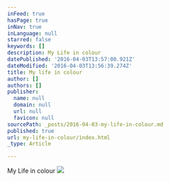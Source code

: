 ```yaml
---
inFeed: true
hasPage: true
inNav: true
inLanguage: null
starred: false
keywords: []
description: My Life in colour
datePublished: '2016-04-03T13:57:00.921Z'
dateModified: '2016-04-03T13:56:39.274Z'
title: My life in colour
author: []
authors: []
publisher:
  name: null
  domain: null
  url: null
  favicon: null
sourcePath: _posts/2016-04-03-my-life-in-colour.md
published: true
url: my-life-in-colour/index.html
_type: Article

---
```

My Life in colour
![](https://the-grid-user-content.s3-us-west-2.amazonaws.com/3ea103df-65b5-4dc1-b3c7-e1bd343626b3.jpg)